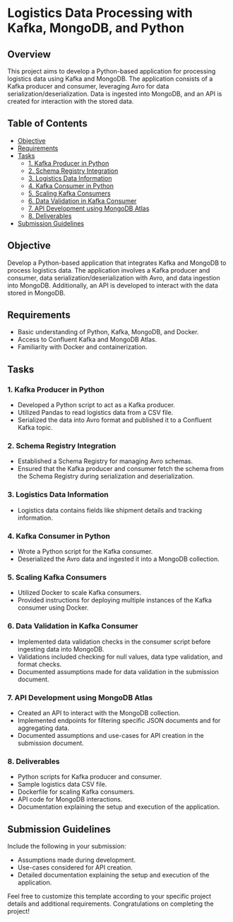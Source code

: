 # Logistics Data Processing with Kafka, MongoDB, and Python

## Overview

This project aims to develop a Python-based application for processing logistics data using Kafka and MongoDB. The application consists of a Kafka producer and consumer, leveraging Avro for data serialization/deserialization. Data is ingested into MongoDB, and an API is created for interaction with the stored data.

## Table of Contents

- [Objective](#objective)
- [Requirements](#requirements)
- [Tasks](#tasks)
  - [1. Kafka Producer in Python](#1-kafka-producer-in-python)
  - [2. Schema Registry Integration](#2-schema-registry-integration)
  - [3. Logistics Data Information](#3-logistics-data-information)
  - [4. Kafka Consumer in Python](#4-kafka-consumer-in-python)
  - [5. Scaling Kafka Consumers](#5-scaling-kafka-consumers)
  - [6. Data Validation in Kafka Consumer](#6-data-validation-in-kafka-consumer)
  - [7. API Development using MongoDB Atlas](#7-api-development-using-mongodb-atlas)
  - [8. Deliverables](#8-deliverables)
- [Submission Guidelines](#submission-guidelines)

## Objective

Develop a Python-based application that integrates Kafka and MongoDB to process logistics data. The application involves a Kafka producer and consumer, data serialization/deserialization with Avro, and data ingestion into MongoDB. Additionally, an API is developed to interact with the data stored in MongoDB.

## Requirements

- Basic understanding of Python, Kafka, MongoDB, and Docker.
- Access to Confluent Kafka and MongoDB Atlas.
- Familiarity with Docker and containerization.

## Tasks

### 1. Kafka Producer in Python

- Developed a Python script to act as a Kafka producer.
- Utilized Pandas to read logistics data from a CSV file.
- Serialized the data into Avro format and published it to a Confluent Kafka topic.

### 2. Schema Registry Integration

- Established a Schema Registry for managing Avro schemas.
- Ensured that the Kafka producer and consumer fetch the schema from the Schema Registry during serialization and deserialization.

### 3. Logistics Data Information

- Logistics data contains fields like shipment details and tracking information.

### 4. Kafka Consumer in Python

- Wrote a Python script for the Kafka consumer.
- Deserialized the Avro data and ingested it into a MongoDB collection.

### 5. Scaling Kafka Consumers

- Utilized Docker to scale Kafka consumers.
- Provided instructions for deploying multiple instances of the Kafka consumer using Docker.

### 6. Data Validation in Kafka Consumer

- Implemented data validation checks in the consumer script before ingesting data into MongoDB.
- Validations included checking for null values, data type validation, and format checks.
- Documented assumptions made for data validation in the submission document.

### 7. API Development using MongoDB Atlas

- Created an API to interact with the MongoDB collection.
- Implemented endpoints for filtering specific JSON documents and for aggregating data.
- Documented assumptions and use-cases for API creation in the submission document.

### 8. Deliverables

- Python scripts for Kafka producer and consumer.
- Sample logistics data CSV file.
- Dockerfile for scaling Kafka consumers.
- API code for MongoDB interactions.
- Documentation explaining the setup and execution of the application.

## Submission Guidelines

Include the following in your submission:

- Assumptions made during development.
- Use-cases considered for API creation.
- Detailed documentation explaining the setup and execution of the application.

Feel free to customize this template according to your specific project details and additional requirements. Congratulations on completing the project!
